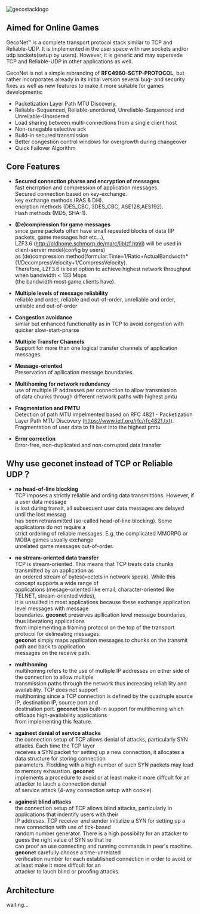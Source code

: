 ![gecostacklogo](https://media.licdn.com/media/AAEAAQAAAAAAAALQAAAAJDI3NjViNjAxLTA5NDItNGJkMi05ZThlLThmM2VlODkyMmQwZA.png)


## Aimed for Online Games

GecoNet™ is a complete transport protocol stack similar to TCP and Reliable-UDP. It is implemented in the user space with raw sockets and/or udp sockets(setup by users). However, it is generic and may supersede TCP and Reliable-UDP in other applications as well.

GecoNet is not a simple rebranding of **RFC4960-SCTP-PROTOCOL**, but rather incorporates already
in its initial version several bug- and security fixes as well as new features to make it 
more suitable for games developments:
  - Packetization Layer Path MTU Discovery, 
  - Reliable-Sequenced, Reliable-unordered, Unreliable-Sequenced and Unreliable-Unordered
  - Load sharing between multi-connections from a single client host
  - Non-renegable selective ack
  - Build-in secured transmission
  - Better congestion control windows for overgrowth during changeover 
  - Quick Failover Algorithm

## Core Features
- **Secured connection pharse and encryption of messages**   
fast encrrption and compression of application messages.  
Secured connection based on key-exchange.  
key exchange methods (RAS & DH).  
encrption methods (DES_CBC, 3DES_CBC, ASE128,AES192).  
Hash methods (MD5, SHA-1).

- **(De)compression for game messages**  
since game packets often have small repeated blocks of data (IP packets, game messages hdr etc...),  
LZF3.6 (http://oldhome.schmorp.de/marc/liblzf.html) will be used in client-server model(config by users)  
as (de)compression method(formular:Time=1/Ratio+ActualBandwidth*(1/DecompressVelocity+1/CompressVelocity).    
Therefore, LZF3.6 is best option to achieve highest network throughput when bandwidth < 133 Mbps  
(the bandwidth most game clients have).

- **Multiple levels of message reliability**    
reliable and order, reliable and out-of-order, 
unreliable and order, unliable and out-of-order

- **Congestion avoidance**   
simlar but enhanced functionality as in TCP to avoid congestion with quicker slow-start-pharse

- **Multiple Transfer Channels**    
Support for more than one logical transfer channels of application messages.

- **Message-oriented**   
Preservation of apllication message boundaries.

- **Multihoming for network redundancy**  
use of multiple IP addresses per connection to allow transmission  
of data chunks through different network paths with highest pmtu

- **Fragmentation and PMTU**  
Detection of path MTU impelmented based on RFC 4821 - Packetization  
Layer Path MTU Discovery (https://www.ietf.org/rfc/rfc4821.txt).  
Fragmentation of user data to fit best into the highest pmtu

- **Error correction**  
Error-free, non-duplicated and non-corrupted data transfer


## Why use geconet instead of TCP or Reliable UDP？
- **no head-of-line blocking**      
TCP imposes a strictly reliable and ording data transmittions. However, if a user data message  
is lost during transit, all subsequent user data messages are delayed until the lost messag   
has been retransmitted (so-called head-of-line blocking). Some applications do not require a   
strict ordering of reliable messages. E.g. the complicated MMORPG or MOBA games usually exchange   
unrelated game messages out-of-order.  

- **no stream-oriented data transfer**   
TCP is stream-oriented. This means that TCP treats data chunks transmitted by an application as   
an ordered stream of bytes(=octets in network speak). While this concept supports a wide range of   
applications (mesage-oriented like email, character-oriented like TELNET, stream-oriented vides),   
it is unsuilted in most applications because these exchange application level messages with message  
boundaries. **geconet** preserves apllication level message boundaries, thus liberationg applications   
from implementing a framing protocol on the top of the transport protocol for delineating messages.   
**geconet** simply maps application messages to chunks on the transmit path and back to application   
messages on the receive path.  

- **multihoming**  
multihoming refers to the use of multiple IP addresses on either side of the connection to allow multiple  
transmission paths through the network thus increasing reliability and availability. TCP does not support   
multihoming since a TCP connection is defined by the quadruple source IP, destination IP, source port and  
destination port. **geconet** has built-in support for multihoming which offloads high-availability applications  
from implementing this feature.  

- **againest denial of service attacks**   
the connection setup of TCP allows denial of attacks, particularly SYN attacks. Each time the TCP layer    
receives a SYN packet for setting up a new connection, it allocates a data structure for storing connection    
parameters. Flodding with a high number of such SYN packets may lead to memory exhaustion. **geconet**  
implements a procedure to avoid or at least make it more diffcult for an attacker to lauch a connection denial    
of service attack (4-way connection setup with cookie).  

- **againest blind attacks**  
the connection setup of TCP allows blind attacks, particularly in applications that indentify users with their  
IP addreses. TCP receiver and sender initialize a SYN for setting up a new connection with use of tick-based  
random number generator. There is a high possibilty for an attacker to guess the right value of SYN so that he  
can proof an use  connecting and running commands in peer's machine. **geconet** carefully choose a time-unrelated  
verification number for each established connection in order to avoid or at least make it more diffcult for an  
attacker to lauch blind or proofing attacks.  

## Architecture

waiting...

## 
